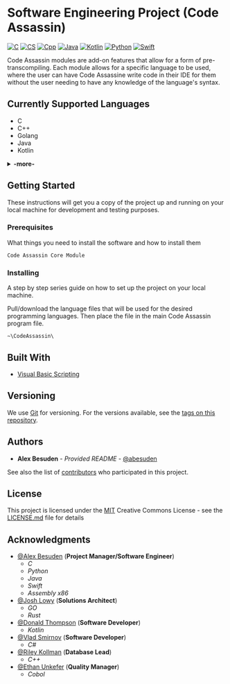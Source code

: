 # Software Engineering Project (**Code Assassin**)

[![C](https://img.shields.io/badge/C-supported-blueviolet.svg)](https://github.com/Abesuden/Software-Engineering/tree/master/languageModules/C)
[![CS](https://img.shields.io/badge/CS-supported-blueviolet.svg)](https://github.com/Abesuden/Software-Engineering/tree/master/languageModules/CS)
[![Cpp](https://img.shields.io/badge/Cpp-supported-blueviolet.svg)](https://github.com/Abesuden/Software-Engineering/tree/master/languageModules/Cpp)
[![Java](https://img.shields.io/badge/Java-supported-blueviolet.svg)](https://github.com/Abesuden/Software-Engineering/tree/master/languageModules/Java)
[![Kotlin](https://img.shields.io/badge/Kotlin-supported-blueviolet.svg)](https://github.com/Abesuden/Software-Engineering/tree/master/languageModules/Kotlin)
[![Python](https://img.shields.io/badge/Python-supported-blueviolet.svg)](https://github.com/Abesuden/Software-Engineering/tree/master/languageModules/Python)
[![Swift](https://img.shields.io/badge/Swift-supported-blueviolet.svg)](https://github.com/Abesuden/Software-Engineering/tree/master/languageModules/Swift)

Code Assassin modules are add-on features that allow for a form of pre-transcompiling. Each module allows for a specific language to be used, where the user can have Code Assassine write code in their IDE for them without the user needing to have any knowledge of the language's syntax.

## Currently Supported Languages

 - C
 - C++
 - Golang
 - Java
 - Kotlin
<details>
<summary><strong>-more-</strong></summary>
 
 - Python
 - Rust
 - Swift
 
</details>

## Getting Started

These instructions will get you a copy of the project up and running on your local machine for development and testing purposes.

### Prerequisites

What things you need to install the software and how to install them

```
Code Assassin Core Module
```

### Installing

A step by step series guide on how to set up the project on your local machine.

Pull/download the language files that will be used for the desired programming languages. Then place the file in the main Code Assassin program file.

```
~\CodeAssassin\
```

## Built With

* [Visual Basic Scripting](https://ss64.com/vb/)

## Versioning

We use [Git](https://git-scm.com/doc) for versioning. For the versions available, see the [tags on this repository](https://github.com/software-engineering/tags).

## Authors

* **Alex Besuden** - *Provided README* - [@abesuden](https://github.com/abesuden)

See also the list of [contributors](https://github.com/abesuden/software-engineering/contributors) who participated in this project.

## License

This project is licensed under the [MIT](LICENSE.md) Creative Commons License - see the [LICENSE.md](LICENSE.md) file for details

## Acknowledgments

* [@Alex Besuden](https://github.com/abesuden) (**Project Manager/Software Engineer**)
    * *C*
    * *Python*
    * *Java*
    * *Swift*
    * *Assembly x86*
* [@Josh Lowy](https://github.com/DLJ42) (**Solutions Architect**)
    * *GO*
    * *Rust*
* [@Donald Thompson](https://github.com/dthompsonii) (**Software Developer**)
    * *Kotlin*
* [@Vlad Smirnov](https://github.com/Pr0vlad) (**Software Developer**)
    * *C#*
* [@Riley Kollman](https://github.com/kr-1) (**Database Lead**)
    * *C++*
* [@Ethan Unkefer](https://github.com/eunkefer) (**Quality Manager**)
    * *Cobol*
